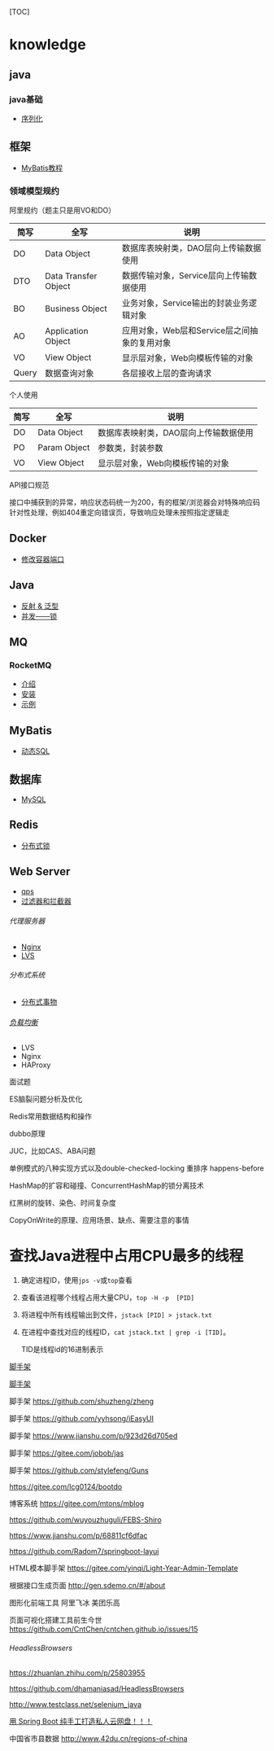 [TOC]

# knowledge


## java

### java基础

- [序列化](./java/serialize.md)

## 框架

- [MyBatis教程](mybatis/README.md)




### 领域模型规约

阿里规约（题主只是用VO和DO）

|简写|全写|说明|
|---|---|---|
|DO|Data Object|数据库表映射类，DAO层向上传输数据使用|
|DTO|Data Transfer Object|数据传输对象，Service层向上传输数据使用|
|BO|Business Object|业务对象，Service输出的封装业务逻辑对象|
|AO|Application Object|应用对象，Web层和Service层之间抽象的复用对象|
|VO|View Object|显示层对象，Web向模板传输的对象|
|Query|数据查询对象|各层接收上层的查询请求|

个人使用

|简写|全写|说明|
|---|---|---|
|DO|Data Object|数据库表映射类，DAO层向上传输数据使用|
|PO|Param Object|参数类，封装参数|
|VO|View Object|显示层对象，Web向模板传输的对象|


API接口规范

接口中捕获到的异常，响应状态码统一为200，有的框架/浏览器会对特殊响应码针对性处理，例如404重定向错误页，导致响应处理未按照指定逻辑走


## Docker

- [修改容器端口](docker/modify_the_container_port.md)

## Java

- [反射 & 泛型](./java/reflect%20&%20generics.md)
- [并发——锁](java/juc/lock.md)

## MQ

### RocketMQ

- [介绍](./mq/rocketmq/README.md)
- [安装](mq/rocketmq/install.md)
- [示例](./mq/rocketmq/example.md)

## MyBatis

- [动态SQL](./mybatis/dynamic_sql.md)

## 数据库

- [MySQL](mysql/README.md)

## Redis

- [分布式锁](./redis/distributed%20lock.md)

## Web Server

- [qps](website/qps.md)
- [过滤器和拦截器](https://mp.weixin.qq.com/s/c9d-avYSkhljLNDFVvFggA)





###### 代理服务器

- [Nginx](nginx/README.md)
- [LVS](lvs.md)

###### 分布式系统

- [分布式事物](distributed_system/transaction.md)



###### [负载均衡](http://www.sohu.com/a/233936157_262549)

- LVS
- Nginx
- HAProxy


面试题

ES脑裂问题分析及优化

Redis常用数据结构和操作

dubbo原理

JUC，比如CAS、ABA问题

单例模式的八种实现方式以及double-checked-locking 重排序 happens-before

HashMap的扩容和碰撞、ConcurrentHashMap的锁分离技术

红黑树的旋转、染色、时间复杂度

CopyOnWrite的原理、应用场景、缺点、需要注意的事情









# 查找Java进程中占用CPU最多的线程

1. 确定进程ID，使用`jps -v`或`top`查看

2. 查看该进程哪个线程占用大量CPU，`top -H -p  [PID]`

3. 将进程中所有线程输出到文件，`jstack [PID] > jstack.txt`

4. 在进程中查找对应的线程ID，`cat jstack.txt | grep -i [TID]`。 

   TID是线程id的16进制表示


[脚手架](https://mp.weixin.qq.com/s/e5y52jp7JFUKDizm8hPGPw)

[脚手架](https://github.com/uniquezhangqi/javaweb)

脚手架 https://github.com/shuzheng/zheng

脚手架 https://github.com/yyhsong/iEasyUI

脚手架 https://www.jianshu.com/p/923d26d705ed

脚手架 https://gitee.com/jobob/jas

脚手架 https://github.com/stylefeng/Guns

https://gitee.com/lcg0124/bootdo

博客系统 https://gitee.com/mtons/mblog

https://github.com/wuyouzhuguli/FEBS-Shiro

https://www.jianshu.com/p/68811cf6dfac

https://github.com/Radom7/springboot-layui

HTML模本脚手架 https://gitee.com/yinqi/Light-Year-Admin-Template

根据接口生成页面 http://gen.sdemo.cn/#/about

图形化前端工具 阿里飞冰 美团乐高

页面可视化搭建工具前生今世 https://github.com/CntChen/cntchen.github.io/issues/15


###### HeadlessBrowsers

https://zhuanlan.zhihu.com/p/25803955

https://github.com/dhamaniasad/HeadlessBrowsers

http://www.testclass.net/selenium_java

[用 Spring Boot 纯手工打造私人云网盘！！！](https://mp.weixin.qq.com/s/eM321OkwJVc_HjpOiCu_6Q)

中国省市县数据  http://www.42du.cn/regions-of-china
